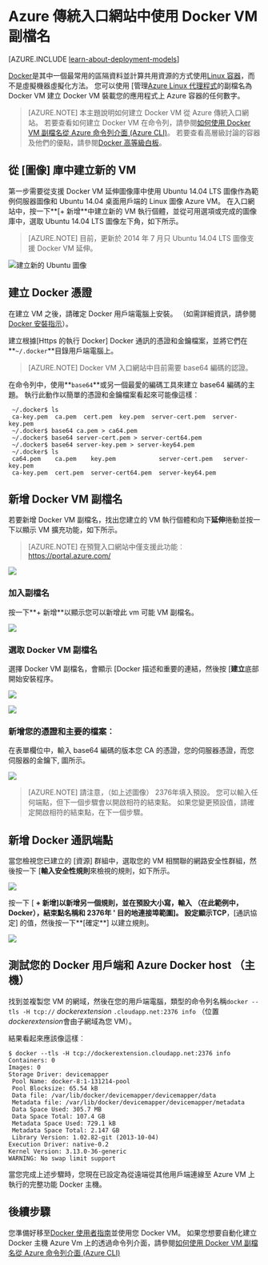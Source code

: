 <properties
    pageTitle="使用 Linux Docker VM 副檔名 |Microsoft Azure"
    description="描述 Docker 和 Azure 虛擬機器擴充功能，以及如何建立使用傳統的部署模型中的 Azure CLI docker 主機的 Azure 虛擬機器。"
    services="virtual-machines-linux"
    documentationCenter=""
    authors="squillace"
    manager="timlt"
    editor="tysonn"
    tags="azure-service-management"/>

<tags
    ms.service="virtual-machines-linux"
    ms.devlang="multiple"
    ms.topic="article"
    ms.tgt_pltfrm="vm-linux"
    ms.workload="infrastructure-services"
    ms.date="05/27/2016"
    ms.author="rasquill"/>


# <a name="using-the-docker-vm-extension-with-the-azure-classic-portal"></a>Azure 傳統入口網站中使用 Docker VM 副檔名

[AZURE.INCLUDE [learn-about-deployment-models](../../includes/learn-about-deployment-models-classic-include.md)]


[Docker](https://www.docker.com/)是其中一個最常用的區隔資料並計算共用資源的方式使用[Linux 容器](http://en.wikipedia.org/wiki/LXC)，而不是虛擬機器虛擬化方法。 您可以使用 [管理[Azure Linux 代理程式]的副檔名為 Docker VM 建立 Docker VM 裝載您的應用程式上 Azure 容器的任何數字。

> [AZURE.NOTE] 本主題說明如何建立 Docker VM 從 Azure 傳統入口網站。 若要查看如何建立 Docker VM 在命令列，請參閱[如何使用 Docker VM 副檔名從 Azure 命令列介面 (Azure CLI)]。 若要查看高層級討論的容器及他們的優點，請參閱[Docker 高等級白板](http://channel9.msdn.com/Blogs/Regular-IT-Guy/Docker-High-Level-Whiteboard)。

## <a name="create-a-new-vm-from-the-image-gallery"></a>從 [圖像] 庫中建立新的 VM
第一步需要從支援 Docker VM 延伸圖像庫中使用 Ubuntu 14.04 LTS 圖像作為範例伺服器圖像和 Ubuntu 14.04 桌面用戶端的 Linux 圖像 Azure VM。 在入口網站中，按一下**[+ 新增**中建立新的 VM 執行個體，並從可用選項或完成的圖像庫中，選取 Ubuntu 14.04 LTS 圖像左下角，如下所示。

> [AZURE.NOTE] 目前，更新於 2014 年 7 月只 Ubuntu 14.04 LTS 圖像支援 Docker VM 延伸。

![建立新的 Ubuntu 圖像](./media/virtual-machines-linux-classic-portal-use-docker/ChooseUbuntu.png)

## <a name="create-docker-certificates"></a>建立 Docker 憑證

在建立 VM 之後，請確定 Docker 用戶端電腦上安裝。 （如需詳細資訊，請參閱[Docker 安裝指示](https://docs.docker.com/installation/#installation)）。

建立根據[Https 的執行 Docker] Docker 通訊的憑證和金鑰檔案，並將它們在**`~/.docker`**目錄用戶端電腦上。

> [AZURE.NOTE] Docker VM 入口網站中目前需要 base64 編碼的認證。

在命令列中，使用**`base64`**或另一個最愛的編碼工具來建立 base64 編碼的主題。 執行此動作以簡單的憑證和金鑰檔案看起來可能像這樣︰

```
 ~/.docker$ ls
 ca-key.pem  ca.pem  cert.pem  key.pem  server-cert.pem  server-key.pem
 ~/.docker$ base64 ca.pem > ca64.pem
 ~/.docker$ base64 server-cert.pem > server-cert64.pem
 ~/.docker$ base64 server-key.pem > server-key64.pem
 ~/.docker$ ls
 ca64.pem    ca.pem    key.pem            server-cert.pem   server-key.pem
 ca-key.pem  cert.pem  server-cert64.pem  server-key64.pem
```

## <a name="add-the-docker-vm-extension"></a>新增 Docker VM 副檔名
若要新增 Docker VM 副檔名，找出您建立的 VM 執行個體和向下**延伸**捲動並按一下以顯示 VM 擴充功能，如下所示。
> [AZURE.NOTE] 在預覽入口網站中僅支援此功能︰ https://portal.azure.com/

![](./media/virtual-machines-linux-classic-portal-use-docker/ClickExtensions.png)
### <a name="add-an-extension"></a>加入副檔名
按一下**+ 新增**以顯示您可以新增此 vm 可能 VM 副檔名。

![](./media/virtual-machines-linux-classic-portal-use-docker/ClickAdd.png)
### <a name="select-the-docker-vm-extension"></a>選取 Docker VM 副檔名
選擇 Docker VM 副檔名，會顯示 [Docker 描述和重要的連結，然後按 [**建立**底部開始安裝程序。

![](./media/virtual-machines-linux-classic-portal-use-docker/ChooseDockerExtension.png)

![](./media/virtual-machines-linux-classic-portal-use-docker/CreateButtonFocus.png)
### <a name="add-your-certificate-and-key-files"></a>新增您的憑證和主要的檔案︰

在表單欄位中，輸入 base64 編碼的版本您 CA 的憑證，您的伺服器憑證，而您伺服器的金鑰下, 圖所示。

![](./media/virtual-machines-linux-classic-portal-use-docker/AddExtensionFormFilled.png)

> [AZURE.NOTE] 請注意，（如上述圖像） 2376年填入預設。 您可以輸入任何端點，但下一個步驟會以開啟相符的結束點。 如果您變更預設值，請確定開啟相符的結束點，在下一個步驟。

## <a name="add-the-docker-communication-endpoint"></a>新增 Docker 通訊端點
當您檢視您已建立的 [資源] 群組中，選取您的 VM 相關聯的網路安全性群組，然後按一下 [**輸入安全性規則**來檢視的規則，如下所示。

![](./media/virtual-machines-linux-classic-portal-use-docker/AddingEndpoint.png)

按一下 [ **+ 新增]**以新增另一個規則，並在預設大小寫，輸入 （在此範例中， **Docker**），結束點名稱和 2376年 ' 目的地連接埠範圍]。 設定顯示**TCP**，[通訊協定] 的值，然後按一下**[確定**] 以建立規則。

![](./media/virtual-machines-linux-classic-portal-use-docker/AddEndpointFormFilledOut.png)


## <a name="test-your-docker-client-and-azure-docker-host"></a>測試您的 Docker 用戶端和 Azure Docker host （主機）
找到並複製您 VM 的網域，然後在您的用戶端電腦，類型的命令列名稱`docker --tls -H tcp://` *dockerextension* `.cloudapp.net:2376 info` （位置*dockerextension*會由子網域為您 VM）。

結果看起來應該像這樣︰

```
$ docker --tls -H tcp://dockerextension.cloudapp.net:2376 info
Containers: 0
Images: 0
Storage Driver: devicemapper
 Pool Name: docker-8:1-131214-pool
 Pool Blocksize: 65.54 kB
 Data file: /var/lib/docker/devicemapper/devicemapper/data
 Metadata file: /var/lib/docker/devicemapper/devicemapper/metadata
 Data Space Used: 305.7 MB
 Data Space Total: 107.4 GB
 Metadata Space Used: 729.1 kB
 Metadata Space Total: 2.147 GB
 Library Version: 1.02.82-git (2013-10-04)
Execution Driver: native-0.2
Kernel Version: 3.13.0-36-generic
WARNING: No swap limit support
```

當您完成上述步驟時，您現在已設定為從遠端從其他用戶端連線至 Azure VM 上執行的完整功能 Docker 主機。

<!--Every topic should have next steps and links to the next logical set of content to keep the customer engaged-->
## <a name="next-steps"></a>後續步驟

您準備好移至[Docker 使用者指南]並使用您 Docker VM。 如果您想要自動化建立 Docker 主機 Azure Vm 上的透過命令列介面，請參閱[如何使用 Docker VM 副檔名從 Azure 命令列介面 (Azure CLI)]

<!--Anchors-->
[Create a new VM from the Image Gallery]: #createvm
[Create Docker Certificates]: #dockercerts
[Add the Docker VM Extension]: #adddockerextension
[Test Docker Client and Azure Docker Host]: #testclientandserver
[Next steps]: #next-steps

<!--Image references-->
[StartingPoint]: ./media/StartingPoint.png
[StartingPoint]: ./media/StartingPoint.png
[StartingPoint]: ./media/StartingPoint.png
[StartingPoint]: ./media/StartingPoint.png
[StartingPoint]: ./media/StartingPoint.png
[StartingPoint]: ./media/StartingPoint.png
[StartingPoint]: ./media/StartingPoint.png
[StartingPoint]: ./media/StartingPoint.png
[6]: ./media/markdown-template-for-new-articles/pretty49.png
[7]: ./media/markdown-template-for-new-articles/channel-9.png


<!--Link references-->
[如何使用 Docker VM 副檔名從 Azure 命令列介面 (Azure CLI)]: http://azure.microsoft.com/documentation/articles/virtual-machines-docker-with-xplat-cli/
[Azure Linux 代理程式]: virtual-machines-linux-agent-user-guide.md
[Link 3 to another azure.microsoft.com documentation topic]: ../storage-whatis-account.md

[執行 Docker https]: http://docs.docker.com/articles/https/
[Docker 使用者指南]: https://docs.docker.com/userguide/
